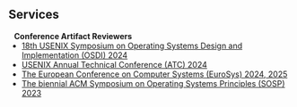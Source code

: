 ## Services

<h4 style="margin:0 10px 0;">Conference Artifact Reviewers</h4>

<ul style="margin:0 0 5px;">
  <li><a href="https://www.usenix.org/conference/osdi24"><autocolor>18th USENIX Symposium on Operating Systems Design and Implementation (OSDI) 2024</autocolor></a></li>
  <li><a href="https://www.usenix.org/conference/osdi24"><autocolor>USENIX Annual Technical Conference (ATC) 2024 </autocolor></a></li>
  <li><a href="http://2024.eurosys.org/"><autocolor>The European Conference on Computer Systems (EuroSys) 2024, 2025</autocolor></a></li>
  <li><a href="https://sosp2023.mpi-sws.org/"><autocolor>The biennial ACM Symposium on Operating Systems Principles (SOSP) 2023</autocolor></a></li>
</ul>

<!-- <h4 style="margin:0 10px 0;">Journal Reviewers</h4>

<ul style="margin:0 0 20px;">
  <li><a href="https://www.computer.org/csdl/journal/tp"><autocolor>IEEE Transactions on Pattern Analysis and Machine Intelligence (TPAMI)</autocolor></a></li>
  <li><a href="https://www.springer.com/journal/11263"><autocolor>International Journal of Computer Vision (IJCV)</autocolor></a></li>
</ul> -->